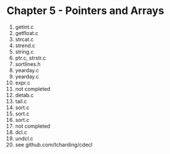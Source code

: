 Chapter 5 - Pointers and Arrays
===============================

1. getint.c
2. getfloat.c
3. strcat.c
4. strend.c
5. string.c
6. ptr.c, strstr.c
7. sortlines.h <!-- used malloc instead of array -->
8. yearday.c
9. yearday.c
10. expr.c
11. not completed
12. detab.c
13. tail.c
14. sort.c <!-- function pointer example -->
15. sort.c
16. sort.c
17. not completed <!-- repetition of 15 and 16 -->
18. dcl.c
19. undcl.c
20. see github.com/tcharding/cdecl

